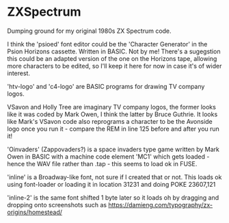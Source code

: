 # ZXSpectrum
Dumping ground for my original 1980s ZX Spectrum code.

I think the 'psioed' font editor could be the 'Character Generator' in the Psion Horizons cassette. Written in BASIC. Not by me! There's a sugegstion this could be an adapted version of the one on the Horizons tape, allowing more characters to be edited, so I'll keep it here for now in case it's of wider interest.

'htv-logo' and 'c4-logo' are BASIC programs for drawing TV company logos.

VSavon and Holly Tree are imaginary TV company logos, the former looks like it was coded by Mark Owen, I think the latter by Bruce Guthrie. It looks like Mark's VSavon code also reprograms a character to be the Avonside logo once you run it - compare the REM in line 125 before and after you run it!

'Oinvaders' (Zappovaders?) is a space invaders type game written by Mark Owen in BASIC with a machine code element 'MC1' which gets loaded - hence the WAV file rather than .tap - this seems to load ok in FUSE.

'inline' is a Broadway-like font, not sure if I created that or not. This loads ok using font-loader or loading it in location 31231 and doing POKE 23607,121 

'inline-2' is the same font shifted 1 byte later so it loads oh by dragging and dropping onto screenshots such as https://damieng.com/typography/zx-origins/homestead/

